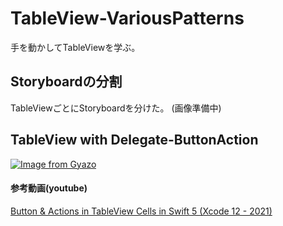 # TableView-VariousPatterns
手を動かしてTableViewを学ぶ。

## Storyboardの分割
TableViewごとにStoryboardを分けた。
(画像準備中)

## TableView with Delegate-ButtonAction
[![Image from Gyazo](https://i.gyazo.com/e12bb552dbd6118295b358ba1fc48e37.png)](https://gyazo.com/e12bb552dbd6118295b358ba1fc48e37)
#### 参考動画(youtube)
[Button & Actions in TableView Cells in Swift 5 (Xcode 12 - 2021)](https://www.youtube.com/watch?v=ChjXkkqog5k&list=PL5PR3UyfTWvcF_lDzMbDVbm-iwXHJeEvn&index=12)


